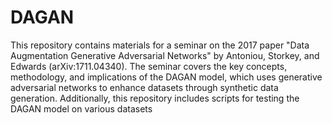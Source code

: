 # DAGAN
This repository contains materials for a seminar on the 2017 paper "Data Augmentation Generative Adversarial Networks" by Antoniou, Storkey, and Edwards (arXiv:1711.04340). The seminar covers the key concepts, methodology, and implications of the DAGAN model, which uses generative adversarial networks to enhance datasets through synthetic data generation. Additionally, this repository includes scripts for testing the DAGAN model on various datasets



